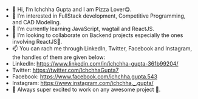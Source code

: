 - 👋 Hi, I’m Ichchha Gupta and I am Pizza Lover😋.
- 👀 I’m interested in FullStack development, Competitive Programming, and CAD Modeling.
- 🌱 I’m currently learning JavaScript, wagtail and ReactJS.
- 💞️ I’m looking to collaborate on Backend projects especially the ones involving ReactJS🤩.
- 📫 You can rach me through LinkedIn, Twitter, Facebook and Instagram, the handles of them are given below:
- LinkedIn: https://www.linkedin.com/in/ichchha-gupta-361b99204/
- Twitter: https://twitter.com/IchchhaGupta7
- Facebook: https://www.facebook.com/ichchha.gupta.543
- Instagram: https://www.instagram.com/ichchha._.gupta/
- 🤩 Always super excited to work on any awesome project 🤩.

<!---
coded15/coded15 is a ✨ special ✨ repository because its `README.md` (this file) appears on your GitHub profile.
You can click the Preview link to take a look at your changes.
--->

